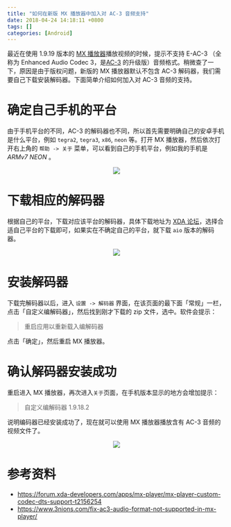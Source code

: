 ```yaml
---
title: "如何在新版 MX 播放器中加入对 AC-3 音频支持"
date: 2018-04-24 14:18:11 +0800
tags: []
categories: [Android]
---
```


最近在使用 1.9.19 版本的 [MX 播放器](http://mx.j2inter.com/)播放视频的时候，提示不支持 E-AC-3 （全称为 Enhanced Audio Codec 3，是[AC-3](https://en.wikipedia.org/wiki/Dolby_Digital) 的升级版）音频格式。稍微查了一下，原因是由于版权问题，新版的 MX 播放器默认不包含 AC-3 解码器，我们需要自己下载安装解码器。下面简单介绍如何加入对 AC-3 音频的支持。

<!--more-->

# 确定自己手机的平台

由于手机平台的不同，AC-3 的解码器也不同，所以首先需要明确自己的安卓手机是什么平台，例如 `tegra2`, `tegra3`, `x86`, `neon` 等。打开 MX 播放器，然后依次打开右上角的 `帮助 -> 关于` 菜单，可以看到自己的手机平台，例如我的手机是 *ARMv7 NEON* 。

<p align="center">
<img src="https://blog-resource-1257868508.file.myqcloud.com/18-4-24/92583192.jpg">
</p>

# 下载相应的解码器

根据自己的平台，下载对应该平台的解码器，具体下载地址为 [XDA 论坛](https://forum.xda-developers.com/devdb/project/?id=19112#downloads)，选择合适自己平台的下载即可，如果实在不确定自己的平台，就下载 `aio` 版本的解码器。

<p align="center">
<img src="https://blog-resource-1257868508.file.myqcloud.com/18-4-24/58276458.jpg">
</p>

# 安装解码器

下载完解码器以后，进入 `设置 -> 解码器` 界面，在该页面的最下面「常规」一栏，点击「自定义编解码器」，然后找到刚才下载的 zip 文件，选中。软件会提示：

>重启应用以重新载入编解码器

点击「确定」，然后重启 MX 播放器。

# 确认解码器安装成功

重启进入 MX 播放器，再次进入`关于`页面，在手机版本显示的地方会增加提示：

>自定义编解码器 1.9.18.2

说明编码器已经安装成功了，现在就可以使用 MX 播放器播放含有 AC-3 音频的视频文件了。

<p align="center">
<img src="https://blog-resource-1257868508.file.myqcloud.com/18-4-24/46650415.jpg">
</p>


# 参考资料

+ <https://forum.xda-developers.com/apps/mx-player/mx-player-custom-codec-dts-support-t2156254>
+ <https://www.3nions.com/fix-ac3-audio-format-not-supported-in-mx-player/>
